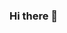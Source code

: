 ### Hi there 👋

<!--
**onurcanavci/onurcanavci** is a ✨ _special_ ✨ repository because its `README.md` (this file) appears on your GitHub profile.

Here are some ideas to get you started:

- 👨🏻‍💻  I’m currently working on @Trendyol

-->
